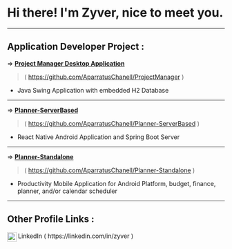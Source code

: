 <h1>Hi there! I'm Zyver, nice to meet you.</h1>
<hr>
<h2>Application Developer Project :</h2>

 => <b><a href = "https://github.com/AparratusChanell/ProjectManager">Project Manager Desktop Application</a></b>
   > ( https://github.com/AparratusChanell/ProjectManager )
  - Java Swing Application with embedded H2 Database
<hr>

 => <b><a href = "https://github.com/AparratusChanell/Planner-ServerBased">Planner-ServerBased</a></b>
   > ( https://github.com/AparratusChanell/Planner-ServerBased )
  - React Native Android Application and Spring Boot Server
<hr>

 => <b><a href = "https://github.com/AparratusChanell/Planner-Standalone">Planner-Standalone</a></b>
   > ( https://github.com/AparratusChanell/Planner-Standalone )
  - Productivity Mobile Application for Android Platform, budget, finance, planner, and/or calendar scheduler
<hr>

<h2>Other Profile Links :</h2>
 <img align = "left" alt = "Zyver | LinkedIn" width = "22px" src = "https://cdn.jsdelivr.net/npm/simple-icons@v3/icons/linkedin.svg" /> LinkedIn
 ( https://linkedin.com/in/zyver )
